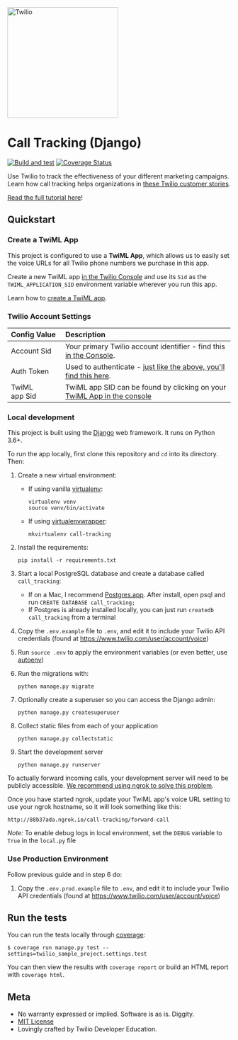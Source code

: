 <a href="https://www.twilio.com">
  <img src="https://static0.twilio.com/marketing/bundles/marketing/img/logos/wordmark-red.svg" alt="Twilio" width="250" />
</a>

# Call Tracking (Django)

[![Build and test](https://github.com/TwilioDevEd/call-tracking-django/actions/workflows/build_test.yml/badge.svg)](https://github.com/TwilioDevEd/call-tracking-django/actions/workflows/build_test.yml)
[![Coverage Status](https://coveralls.io/repos/TwilioDevEd/call-tracking-django/badge.svg?branch=master&service=github)](https://coveralls.io/github/TwilioDevEd/call-tracking-django?branch=master)

Use Twilio to track the effectiveness of your different marketing campaigns. Learn how call tracking helps organizations in [these Twilio customer stories](https://www.twilio.com/use-cases/call-tracking).

[Read the full tutorial here](https://www.twilio.com/docs/tutorials/walkthrough/call-tracking/python/django)!

## Quickstart

### Create a TwiML App

This project is configured to use a **TwiML App**, which allows us to easily set the voice URLs for all Twilio phone numbers we purchase in this app.

Create a new TwiML app [in the Twilio Console](https://console.twilio.com/us1/develop/voice/manage/twiml-apps?frameUrl=%2Fconsole%2Fvoice%2Ftwiml%2Fapps%3Fx-target-region%3Dus1) and use its `Sid` as the `TWIML_APPLICATION_SID` environment variable wherever you run this app.

Learn how to [create a TwiML app](https://support.twilio.com/hc/en-us/articles/223180928-How-Do-I-Create-a-TwiML-App-).

### Twilio Account Settings

| Config&nbsp;Value | Description                                                                                                                                                  |
| :---------------- | :----------------------------------------------------------------------------------------------------------------------------------------------------------- |
| Account&nbsp;Sid  | Your primary Twilio account identifier - find this [in the Console](https://www.twilio.com/console).                                                         |
| Auth&nbsp;Token   | Used to authenticate - [just like the above, you'll find this here](https://www.twilio.com/console).                                                         |
| TwiML app&nbsp;Sid | TwiML app SID can be found by clicking on your [TwiML App in the console](https://console.twilio.com/us1/develop/voice/manage/twiml-apps?frameUrl=%2Fconsole%2Fvoice%2Ftwiml%2Fapps%3Fx-target-region%3Dus1) |

### Local development

This project is built using the [Django](https://www.djangoproject.com/) web framework. It runs on Python 3.6+.

To run the app locally, first clone this repository and `cd` into its directory. Then:

1. Create a new virtual environment:
    - If using vanilla [virtualenv](https://virtualenv.pypa.io/en/latest/):

        ```
        virtualenv venv
        source venv/bin/activate
        ```

    - If using [virtualenvwrapper](https://virtualenvwrapper.readthedocs.org/en/latest/):

        ```
        mkvirtualenv call-tracking
        ```

1. Install the requirements:

    ```
    pip install -r requirements.txt
    ```

1. Start a local PostgreSQL database and create a database called `call_tracking`:
    - If on a Mac, I recommend [Postgres.app](http://postgresapp.com/). After install, open psql and run `CREATE DATABASE call_tracking;`
    - If Postgres is already installed locally, you can just run `createdb call_tracking` from a terminal

1. Copy the `.env.example` file to `.env`, and edit it to include your Twilio API credentials (found at https://www.twilio.com/user/account/voice)

1. Run `source .env` to apply the environment variables (or even better, use [autoenv](https://github.com/kennethreitz/autoenv))

1. Run the migrations with:

    ```
    python manage.py migrate
    ```

1. Optionally create a superuser so you can access the Django admin:

    ```
    python manage.py createsuperuser
    ```

1. Collect static files from each of your application

    ```
    python manage.py collectstatic
    ```

1. Start the development server

    ```
    python manage.py runserver
    ```

To actually forward incoming calls, your development server will need to be publicly accessible. [We recommend using ngrok to solve this problem](https://www.twilio.com/blog/2013/10/test-your-webhooks-locally-with-ngrok.html).

Once you have started ngrok, update your TwiML app's voice URL setting to use your ngrok hostname, so it will look something like this:

```
http://88b37ada.ngrok.io/call-tracking/forward-call
```

*Note:* To enable debug logs in local environment, set the `DEBUG` variable to `True` in the `local.py` file
### Use Production Environment

Follow previous guide and in step 6 do:

1. Copy the `.env.prod.example` file to `.env`, and edit it to include your Twilio API credentials (found at https://www.twilio.com/user/account/voice)
## Run the tests

You can run the tests locally through [coverage](http://coverage.readthedocs.org/):

```
$ coverage run manage.py test --settings=twilio_sample_project.settings.test
```

You can then view the results with `coverage report` or build an HTML report with `coverage html`.

## Meta

* No warranty expressed or implied. Software is as is. Diggity.
* [MIT License](http://www.opensource.org/licenses/mit-license.html)
* Lovingly crafted by Twilio Developer Education.
